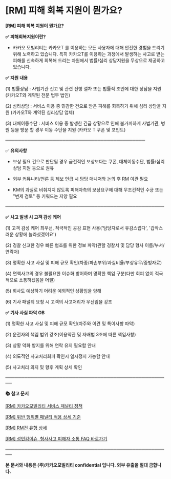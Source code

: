# [RM] 피해 회복 지원이 뭔가요?

**[RM] 피해 회복 지원이 뭔가요?**

**✅ 피해회복지원이란?**

- 카카오 모빌리티는 카카오T 를 이용하는 모든 사용자에 대해 안전한 경험을 드리기 위해 노력하고 있습니다. 특히 카카오T를 이용하는 과정에서 발생하는 사고로 받는 피해를 신속하게 회복해 드리는 차원에서 법률/심리 상담지원을 무상으로 제공하고 있습니다.

**✅ 지원 내용**

(1) 법률상담 : 사법기관 신고 및 관련 진행 절차 또는 법률적 조언에 대한 상담을 지원 (카카오T와 계약된 전문 법무 법인)

(2) 심리상담 : 서비스 이용 중 민감한 건으로 받은 피해를 회복하기 위해 심리 상담을 지원 (카카오T와 계약된 심리상담 업체)

(3) 대체이동수단 : 서비스 이용 중 발생한 긴급 상황으로 인해 불가피하게 사법기관, 병원 등을 방문 할 경우 이동 수단을 지원 (카카오 T 쿠폰 및 포인트)

────────────────────────────────────────────

✅ **유의사항**

- 보상 필요 건으로 판단될 경우 금전적인 보상보다는 쿠폰, 대체이동수단, 법률/심리 상담 지원 등으로 권유

- 외부 커뮤니티/언론 등 제보 언급 시 담당 매니저와 논의 후 RM 이관 필요

- KM의 과실로 비춰지지 않도록 피해자측의 보상요구에 대해 무조건적인 수긍 또는 "변제 검토" 등 키워드는 지양 필요

──────────────────────────────────────────────────

**✅ 사고 발생 시 고객 감성 케어**

(1) 고객 감성 케어 최우선, 적극적인 공감 표현 사용('담당자로서 유감스럽다', '갑작스러운 상황에 놀라셨겠어요')

(2) 경찰 신고한 경우 빠른 협조를 위한 정보 파악(관할 경찰서 및 담당 형사 이름/부서/연락처)

(3) 명확한 사고 사실 및 피해 규모 확인(차종/파손부위/과실비율/부상유무/증빙자료)

(4) 면책사고의 경우 불필요한 이슈화 방어하며 명확한 책임 구분(다만 회피 없이 적극적으로 소통하겠음을 어필)

(5) 회사도 예상하기 어려운 예외적인 상황임을 양해

(6) 기사 패널티 요청 시 고객의 사고처리가 우선임을 강조

**✅ 기사 사실 파악 OB**

(1) 명확한 사고 사실 및 피해 규모 확인(차주와 이견 및 특이사항 파악)

(2) 운전자의 책임 범위 강조(이용약관 및 자배법 3조에 따른 책임사항)

(3) 상황 악화 방지를 위해 연락 유지 필요함 안내

(4) 의도적인 사고처리회피 확인시 일시정지 가능함 안내

(5) 사고처리 의지 및 향후 계획 상세 확인

**────────────────────────────────────────────────────**

**📚 참고 문서**

[[RM] 카카오모빌리티 서비스 패널티 정책](https://kakaomobilitysupport.zendesk.com/hc/ko/articles/39999418590105)

[[RM] 위반 행위별 패널티 적용 상세 기준](https://kakaomobilitysupport.zendesk.com/hc/ko/articles/40001886598553)

[[RM] RM건 유형 상세](https://kakaomobilitysupport.zendesk.com/hc/ko/articles/40002148279065)

[[RM] 성민감이슈, 형사사고 피해자 소통 FAQ 바로가기](https://kakaomobilitysupport.zendesk.com/hc/ko/sections/39995774557721--RM-%EC%84%B1%EB%AF%BC%EA%B0%90%EC%9D%B4%EC%8A%88-%ED%98%95%EC%82%AC%EC%82%AC%EA%B3%A0-%ED%94%BC%ED%95%B4%EC%9E%90-%EC%86%8C%ED%86%B5-FAQ)

**────────────────────────────────────────────────────**

**본 문서와 내용은 (주)카카오모빌리티 confidential 입니다. 외부 유출을 절대 금합니다.**